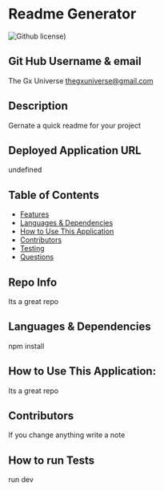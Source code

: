 # Readme Generator 
![Github license](https://img.shields.io/badge/license-${license}-yellowgreen.svg))
## Git Hub Username & email
The Gx Universe
thegxuniverse@gmail.com
## Description
Gernate a quick readme for your project
## Deployed Application URL
undefined
## Table of Contents
* [Features](#features)
* [Languages & Dependencies](#languagesanddependencies)
* [How to Use This Application](#HowtoUseThisApplication)
* [Contributors](#contributors)
* [Testing](#testing)
* [Questions](#questions)
## Repo Info
Its a great repo
## Languages & Dependencies
npm install
## How to Use This Application:
Its a great repo
## Contributors
If you change anything write a note
## How to run Tests
run dev
